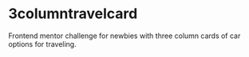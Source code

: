 # 3columntravelcard
Frontend mentor challenge for newbies with three column cards of car options for traveling.
